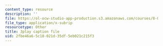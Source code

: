 ```yaml
---
content_type: resource
description: ''
file: https://ol-ocw-studio-app-production.s3.amazonaws.com/courses/8-04-quantum-physics-i-spring-2016/2fbe46a65c18021d35df5eb021c215f3_S9RjSQro2e0.srt
file_type: application/x-subrip
resourcetype: Other
title: 3play caption file
uid: 2fbe46a6-5c18-021d-35df-5eb021c215f3
---
```

